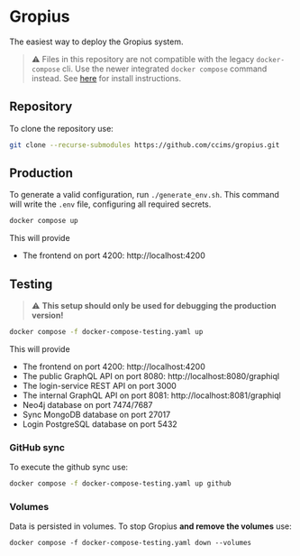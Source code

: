# Gropius

The easiest way to deploy the Gropius system.

> :warning: Files in this repository are not compatible with the legacy `docker-compose` cli. Use the newer integrated  `docker compose` command instead. See [here](https://docs.docker.com/compose/install/) for install instructions.

## Repository 

To clone the repository use:

```sh
git clone --recurse-submodules https://github.com/ccims/gropius.git
```

## Production

To generate a valid configuration, run `./generate_env.sh`.
This command will write the `.env` file, configuring all required secrets.

```sh
docker compose up
```

This will provide
- The frontend on port 4200: http://localhost:4200

## Testing

> :warning: **This setup should only be used for debugging the production version!**

```sh
docker compose -f docker-compose-testing.yaml up
```

This will provide
- The frontend on port 4200: http://localhost:4200
- The public GraphQL API on port 8080: http://localhost:8080/graphiql
- The login-service REST API on port 3000
- The internal GraphQL API on port 8081: http://localhost:8081/graphiql
- Neo4j database on port 7474/7687
- Sync MongoDB database on port 27017
- Login PostgreSQL database on port 5432


### GitHub sync

To execute the github sync use:

```sh
docker compose -f docker-compose-testing.yaml up github
```

### Volumes

Data is persisted in volumes.
To stop Gropius **and remove the volumes** use: 

```
docker compose -f docker-compose-testing.yaml down --volumes 
```
